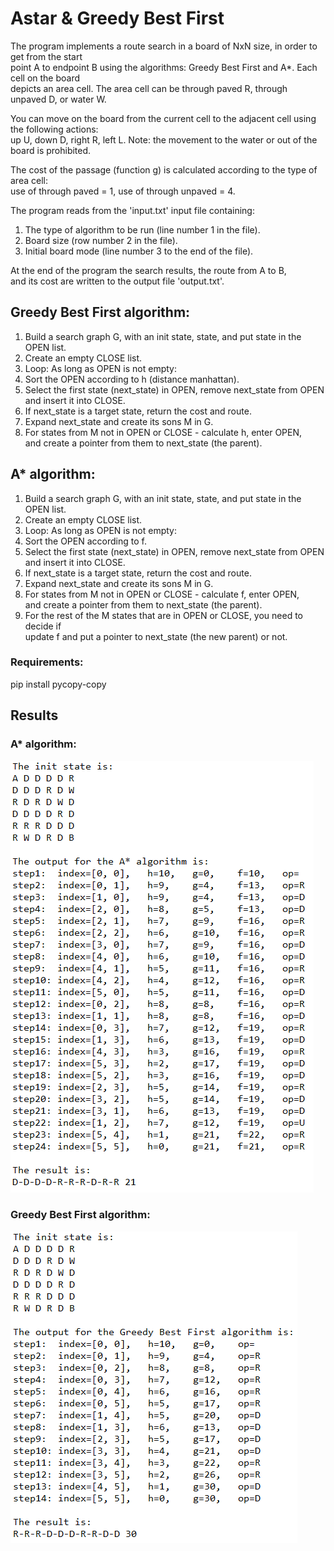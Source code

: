 # Astar & Greedy Best First

The program implements a route search in a board of NxN size, in order to get from the start \
point A to endpoint B using the algorithms: Greedy Best First and A*. Each cell on the board  \
depicts an area cell. The area cell can be through paved R, through unpaved D, or water W.

You can move on the board from the current cell to the adjacent cell using the following actions: \
up U, down D, right R, left L. Note: the movement to the water or out of the board is prohibited.

The cost of the passage (function g) is calculated according to the type of area cell: \
use of through paved = 1, use of through unpaved = 4.

The program reads from the 'input.txt' input file containing:
1. The type of algorithm to be run (line number 1 in the file).
2. Board size (row number 2 in the file).
3. Initial board mode (line number 3 to the end of the file).

At the end of the program the search results, the route from A to B, \
and its cost are written to the output file 'output.txt'.

## Greedy Best First algorithm:
1. Build a search graph G, with an init state, state, and put state in the OPEN list.
2. Create an empty CLOSE list.
3. Loop: As long as OPEN is not empty:
4. Sort the OPEN according to h (distance manhattan).
5. Select the first state (next_state) in OPEN, remove next_state from OPEN and insert it into CLOSE.
6. If next_state is a target state, return the cost and route.
7. Expand next_state and create its sons M in G.
8. For states from M not in OPEN or CLOSE - calculate h, enter OPEN, \
   and create a pointer from them to next_state (the parent).
          
## A* algorithm:
1. Build a search graph G, with an init state, state, and put state in the OPEN list.
2. Create an empty CLOSE list.
3. Loop: As long as OPEN is not empty:
4. Sort the OPEN according to f.
5. Select the first state (next_state) in OPEN, remove next_state from OPEN and insert it into CLOSE.
6. If next_state is a target state, return the cost and route.
7. Expand next_state and create its sons M in G.
8. For states from M not in OPEN or CLOSE - calculate f, enter OPEN, \
   and create a pointer from them to next_state (the parent).
10. For the rest of the M states that are in OPEN or CLOSE, you need to decide if \
   update f and put a pointer to next_state (the new parent) or not.
          
### Requirements:
pip install pycopy-copy

## Results
### A* algorithm:
![alt text](https://github.com/bariarviv/Astar-Greedy-Best-First/blob/master/astar.png?raw=true "astar")

### Greedy Best First algorithm:
![alt text](https://github.com/bariarviv/Astar-Greedy-Best-First/blob/master/greedy_best_first_output.png?raw=true "greedyBestFirst")
